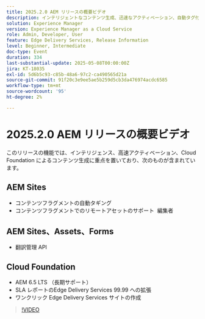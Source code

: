```yaml
---
title: 2025.2.0 AEM リリースの概要ビデオ
description: インテリジェントなコンテンツ生成、迅速なアクティベーション、自動タグ付け、リモートアセット編集、99.99%SLAなどの堅牢なクラウドサポートのための新しいAEM機能について説明します。
solution: Experience Manager
version: Experience Manager as a Cloud Service
role: Admin, Developer, User
feature: Edge Delivery Services, Release Information
level: Beginner, Intermediate
doc-type: Event
duration: 334
last-substantial-update: 2025-05-08T00:00:00Z
jira: KT-18035
exl-id: 5d6b5c93-c85b-48a6-97c2-ca490565d21a
source-git-commit: 91f20c3e9ee5ae5b259d5cb3da476974acdc6585
workflow-type: tm+mt
source-wordcount: '95'
ht-degree: 2%

---
```



# 2025.2.0 AEM リリースの概要ビデオ

このリリースの機能では、インテリジェンス、高速アクティベーション、Cloud Foundation によるコンテンツ生成に重点を置いており、次のものが含まれています。

## AEM Sites

* コンテンツフラグメントの自動タギング
* コンテンツフラグメントでのリモートアセットのサポート  編集者

## AEM Sites、Assets、Forms

* 翻訳管理 API

## Cloud Foundation

* AEM 6.5 LTS （長期サポート）
* SLA レポートのEdge Delivery Services 99.99 への拡張
* ワンクリック Edge Delivery Services サイトの作成

>[!VIDEO](https://video.tv.adobe.com/v/3458081/?captions=jpn&learn=on&enablevpops)

<!-- 
Have questions about the release?  Discuss the release in [Experience League Communities](https://adobe.ly/4l2AibQ)
-->
